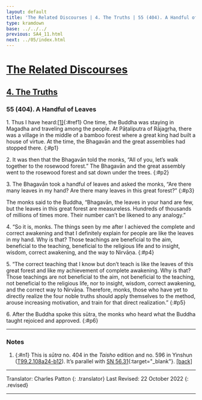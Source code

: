 ```yaml
---
layout: default
title: 'The Related Discourses | 4. The Truths | 55 (404). A Handful of Leaves'
type: kramdown
base: ../../../
previous: SA4_11.html
next: ../05/index.html
---
```


# [The Related Discourses](../index.html)
## [4. The Truths](index.html)
### 55 (404). A Handful of Leaves

1\. Thus I have heard:[\[1\]](#n1){:#ref1} One time, the Buddha was staying in Magadha and traveling among the people. At Pāṭaliputra of Rājagṛha, there was a village in the middle of a bamboo forest where a great king had built a house of virtue. At the time, the Bhagavān and the great assemblies had stopped there.
{:#p1}

2\. It was then that the Bhagavān told the monks, “All of you, let’s walk together to the rosewood forest.” The Bhagavān and the great assembly went to the rosewood forest and sat down under the trees.
{:#p2}

3\. The Bhagavān took a handful of leaves and asked the monks, “Are there many leaves in my hand? Are there many leaves in this great forest?”
{:#p3}

The monks said to the Buddha, “Bhagavān, the leaves in your hand are few, but the leaves in this great forest are measureless. Hundreds of thousands of millions of times more. Their number can’t be likened to any analogy.”

4\. “So it is, monks. The things seen by me after I achieved the complete and correct awakening and that I definitely explain for people are like the leaves in my hand. Why is that? Those teachings are beneficial to the aim, beneficial to the teaching, beneficial to the religious life and to insight, wisdom, correct awakening, and the way to Nirvāṇa.
{:#p4}

5\. “The correct teaching that I know but don’t teach is like the leaves of this great forest and like my achievement of complete awakening. Why is that? Those teachings are not beneficial to the aim, not beneficial to the teaching, not beneficial to the religious life, nor to insight, wisdom, correct awakening, and the correct way to Nirvāṇa. Therefore, monks, those who have yet to directly realize the four noble truths should apply themselves to the method, arouse increasing motivation, and train for that direct realization.”
{:#p5}

6\. After the Buddha spoke this sūtra, the monks who heard what the Buddha taught rejoiced and approved.
{:#p6}

---

### Notes

1. {:#n1} This is <em>sūtra</em> no. 404 in the <cite>Taisho</cite> edition and no. 596 in Yinshun (<a href="https://cbetaonline.dila.edu.tw/zh/T02n0099_p0108a24" target="_blank">T99.2.108a24-b12</a>). It’s parallel with [SN 56.31](https://suttacentral.net/sn56.31){:target="_blank"}. [\[back\]](#ref1)

---

Translator: Charles Patton
{: .translator}
Last Revised: 22 October 2022
{: .revised}

---